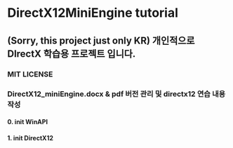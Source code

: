 # DirectX12MiniEngine tutorial

## (Sorry, this project just only KR) 개인적으로 DIrectX 학습용 프로젝트 입니다.

### MIT LICENSE
### DirectX12_miniEngine.docx & pdf 버전 관리 및 directx12 연습 내용 작성

#### 0. init WinAPI
#### 1. init DirectX12
